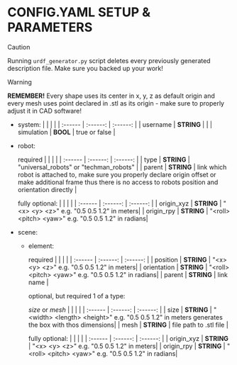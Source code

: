 #   CONFIG.YAML SETUP & PARAMETERS
>[!CAUTION]
>Running `urdf_generator.py` script deletes every previously generated description file. Make sure you backed up your work!

>[!WARNING]
>**REMEMBER!** Every shape uses its center in x, y, z as default origin and every mesh uses point declared in .stl as its origin - make sure to properly adjust it in CAD software!
-   system:
    |  |   |  |
    | :------  | :------: | :------: |
    | username | **STRING**     | |
    | simulation | **BOOL**      | true or false |
-   robot:

    required
    |  |   |  |
    | :------  | :------: | :------: |
    | type | **STRING**     | "universal_robots" or "techman_robots" |
    | parent | **STRING**     | link which robot is attached to, make sure you properly declare origin offset or make additional frame thus there is no access to robots position and orientation directly |

    fully optional:
    |  |   |  |
    | :------  | :------: | :------: |
    | origin_xyz | **STRING**     | "\<x> \<y> \<z>" e.g. "0.5 0.5 1.2" in meters|
    | origin_rpy | **STRING**     | "\<roll> \<pitch> \<yaw>" e.g. "0.5 0.5 1.2" in radians|

-   scene:
    -   element:

        required
        |  |   |  |
        | :------  | :------: | :------: |
        | position | **STRING**     | "\<x> \<y> \<z>" e.g. "0.5 0.5 1.2" in meters|
        | orientation | **STRING**      | "\<roll> \<pitch> \<yaw>" e.g. "0.5 0.5 1.2" in radians|
        | parent | **STRING**      | link name |

        optional, but required 1 of a type:

        *size* or *mesh*
        |  |   |  |
        | :------  | :------: | :------: |
        | size | **STRING**     | "\<width> \<length> \<height>" e.g. "0.5 0.5 1.2" in meters generates the box with thos dimensions|
        | mesh | **STRING**      | file path to .stl file |


        fully optional:
        |  |   |  |
        | :------  | :------: | :------: |
        | origin_xyz | **STRING**     | "\<x> \<y> \<z>" e.g. "0.5 0.5 1.2" in meters|
        | origin_rpy | **STRING**     | "\<roll> \<pitch> \<yaw>" e.g. "0.5 0.5 1.2" in radians|
